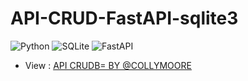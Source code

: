 # API-CRUD-FastAPI-sqlite3

   ![Python](https://img.shields.io/badge/Python%20-%2314354C.svg?style=for-the-badge&logo=python&logoColor=white)
   ![SQLite](https://img.shields.io/badge/SQLite-%2307405e.svg?style=for-the-badge&logo=sqlite&logoColor=blue)
   ![FastAPI](https://img.shields.io/badge/FastAPI-%2307405e.svg?style=for-the-badge&logo=fastapi&logoColor=white)

   
   - View : [API CRUDB= BY @COLLYMOORE](https://api-collymoore.up.railway.app/)



